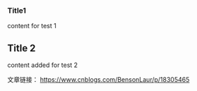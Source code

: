 ### Title1

content for test 1

## Title 2

content added for test 2

文章链接： https://www.cnblogs.com/BensonLaur/p/18305465